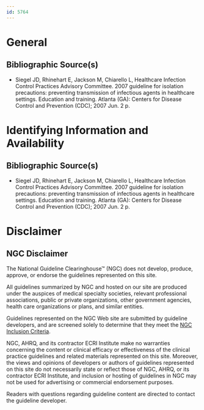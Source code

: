 ```yaml
---
id: 5764
---
```


# General

## Bibliographic Source(s)

- Siegel JD, Rhinehart E, Jackson M, Chiarello L, Healthcare Infection Control Practices Advisory Committee. 2007 guideline for isolation precautions: preventing transmission of infectious agents in healthcare settings. Education and training. Atlanta (GA): Centers for Disease Control and Prevention (CDC); 2007 Jun. 2 p.

# Identifying Information and Availability

## Bibliographic Source(s)

- Siegel JD, Rhinehart E, Jackson M, Chiarello L, Healthcare Infection Control Practices Advisory Committee. 2007 guideline for isolation precautions: preventing transmission of infectious agents in healthcare settings. Education and training. Atlanta (GA): Centers for Disease Control and Prevention (CDC); 2007 Jun. 2 p.

# Disclaimer

## NGC Disclaimer

The National Guideline Clearinghouse™ (NGC) does not develop, produce, approve, or endorse the guidelines represented on this site.

All guidelines summarized by NGC and hosted on our site are produced under the auspices of medical specialty societies, relevant professional associations, public or private organizations, other government agencies, health care organizations or plans, and similar entities.

Guidelines represented on the NGC Web site are submitted by guideline developers, and are screened solely to determine that they meet the [NGC Inclusion Criteria](/help-and-about/summaries/inclusion-criteria).

NGC, AHRQ, and its contractor ECRI Institute make no warranties concerning the content or clinical efficacy or effectiveness of the clinical practice guidelines and related materials represented on this site. Moreover, the views and opinions of developers or authors of guidelines represented on this site do not necessarily state or reflect those of NGC, AHRQ, or its contractor ECRI Institute, and inclusion or hosting of guidelines in NGC may not be used for advertising or commercial endorsement purposes.

Readers with questions regarding guideline content are directed to contact the guideline developer.

